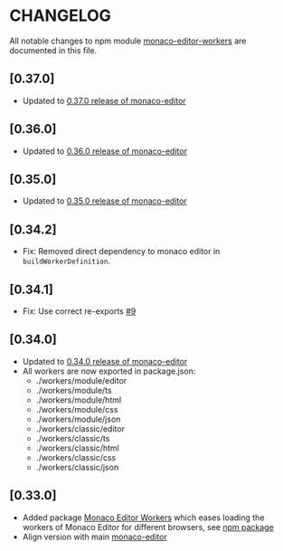 # CHANGELOG

All notable changes to npm module [monaco-editor-workers](https://www.npmjs.com/package/monaco-editor-workers) are documented in this file.

## [0.37.0]

- Updated to [0.37.0 release of monaco-editor](https://www.npmjs.com/package/monaco-editor/v/0.37.0)

## [0.36.0]

- Updated to [0.36.0 release of monaco-editor](https://www.npmjs.com/package/monaco-editor/v/0.36.0)

## [0.35.0]

- Updated to [0.35.0 release of monaco-editor](https://www.npmjs.com/package/monaco-editor/v/0.35.0)

## [0.34.2]

- Fix: Removed direct dependency to monaco editor in `buildWorkerDefinition`.

## [0.34.1]

- Fix: Use correct re-exports [#9](https://github.com/TypeFox/monaco-components/pull/9)

## [0.34.0]

- Updated to [0.34.0 release of monaco-editor](https://www.npmjs.com/package/monaco-editor/v/0.34.0)
- All workers are now exported in package.json:
  - ./workers/module/editor
  - ./workers/module/ts
  - ./workers/module/html
  - ./workers/module/css
  - ./workers/module/json
  - ./workers/classic/editor
  - ./workers/classic/ts
  - ./workers/classic/html
  - ./workers/classic/css
  - ./workers/classic/json

## [0.33.0]

- Added package [Monaco Editor Workers](./packages/monaco-editor-workers) which eases loading the workers of Monaco Editor for different browsers, see [npm package](https://www.npmjs.com/package/monaco-editor-workers)
- Align version with main [monaco-editor](https://www.npmjs.com/package/monaco-editor)
